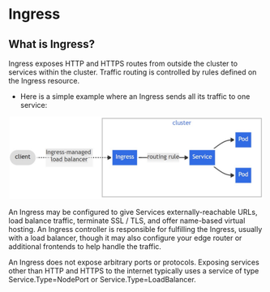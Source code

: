 # Ingress

## What is Ingress?

Ingress exposes HTTP and HTTPS routes from outside the cluster to services within the cluster. Traffic routing is controlled by rules defined on the Ingress resource.

- Here is a simple example where an Ingress sends all its traffic to one service:

<p align="center">
    <img src="../k8s-images\ingress_diagram.jpg" width="500px">
</p>

An Ingress may be configured to give Services externally-reachable URLs, load balance traffic, terminate SSL / TLS, and offer name-based virtual hosting. An Ingress controller is responsible for fulfilling the Ingress, usually with a load balancer, though it may also configure your edge router or additional frontends to help handle the traffic.

An Ingress does not expose arbitrary ports or protocols. Exposing services other than HTTP and HTTPS to the internet typically uses a service of type Service.Type=NodePort or Service.Type=LoadBalancer.

